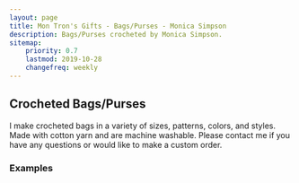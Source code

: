 ```yaml
---
layout: page
title: Mon Tron's Gifts - Bags/Purses - Monica Simpson
description: Bags/Purses crocheted by Monica Simpson.
sitemap:
    priority: 0.7
    lastmod: 2019-10-28
    changefreq: weekly
---
```

## Crocheted Bags/Purses

I make crocheted bags in a variety of sizes, patterns, colors, and styles.  Made with cotton yarn and are machine washable.  Please contact me if you have any questions or would like to make a custom order.

### Examples

<span class="image main"><img src="{{ site.baseurl }}/images/gray-bag.jpeg" alt="" /></span>